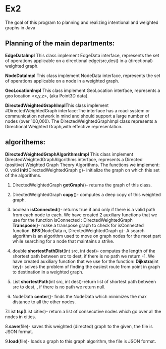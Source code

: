 # Ex2
The goal of this program to planning and realizing intentional and weighted graphs in Java

## Planning of the main departments:
**EdgeDataImpl**  This class implement EdgeData interface, represents the set of operations applicable on a directional edge(src,dest) in a (directional) weighted graph.

**NodeDataImpl**  This class implement NodeData interface, represents the set of operations applicable on a node in a weighted graph.

**GeoLocationImpl** This class implement GeoLocation interface, represents a geo location <x,y,z>, (aka Point3D data).

**DirectedWeightedGraphImpl**This class implement #DirectedWeightedGraph interface:The interface has a road-system or communication network in mind and should support a large number of nodes (over 100,000).
The DirectedWeightedGraphImpl class represents a Directional Weighted Graph,with effective representation.

## algorithems:

**DirectedWeightedGraphAlgorithmsImpl** This class implement DirectedWeightedGraphAlgorithms interface, represents a Directed (positive) Weighted Graph Theory Algorithms.
The functions we implement:
 0. void **init**(DirectedWeightedGraph g)- initialize the graph on which this set of the algorithms.
 1. DirectedWeightedGraph **getGraph**()- returns the graph of this class.
 2. DirectedWeightedGraph  **copy**()- computes a deep copy of this weighted graph.
 3. boolean  **isConnected**()- returns true if and only if there is a valid path from each node to each.
    We have created 2 auxiliary functions that we use for the function isConnected :
   DirectedWeightedGraph **Transpose**()- make a transpose graph to check for isConnected function.
   **BFS**(NodeData n, DirectedWeightedGraph g)- A search algorithm is an algorithm used to move on graph nodes for the most part while searching for a node that maintains a         strike.
   
 4. double **shortestPathDist**(int src, int dest)- computes the length of the shortest path between src to dest, if there is no path we return -1.
    We have created auxiliary function that we use for the function:
    **Dijkstra**(int key)- solves the problem of finding the easiest route from point in graph to destination in a weighted graph.

 5. List<NodeData> **shortestPath**(int src, int dest)-return list of shortest path between src to dest, , if there is no path we return null.
 6. NodeData **center**()- finds the NodeData which minimizes the max distance to all the other nodes.
    
   7.List<NodeData> **tsp**(List<NodeData> cities)- return a list of consecutive nodes which go over all the nodes in cities.

   8.**save**(file)- saves this weighted (directed) graph to the given, the file is JSON format.
   
   9.**load**(file)- loads a graph to this graph algorithm, the file is JSON format.
 

